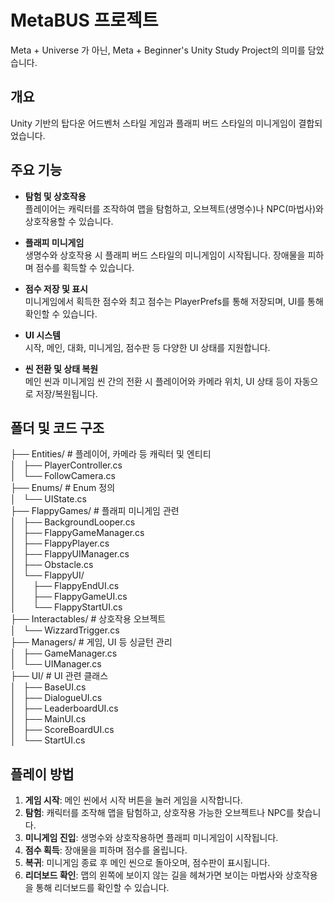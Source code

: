 # MetaBUS 프로젝트
Meta + Universe 가 아닌, Meta + Beginner's Unity Study Project의 의미를 담았습니다.

## 개요
Unity 기반의 탑다운 어드벤처 스타일 게임과 플래피 버드 스타일의 미니게임이 결합되었습니다.

## 주요 기능

- **탐험 및 상호작용**  
  플레이어는 캐릭터를 조작하여 맵을 탐험하고, 오브젝트(생명수)나 NPC(마법사)와 상호작용할 수 있습니다.

- **플래피 미니게임**  
  생명수와 상호작용 시 플래피 버드 스타일의 미니게임이 시작됩니다. 장애물을 피하며 점수를 획득할 수 있습니다.

- **점수 저장 및 표시**  
  미니게임에서 획득한 점수와 최고 점수는 PlayerPrefs를 통해 저장되며, UI를 통해 확인할 수 있습니다.

- **UI 시스템**  
  시작, 메인, 대화, 미니게임, 점수판 등 다양한 UI 상태를 지원합니다.

- **씬 전환 및 상태 복원**  
  메인 씬과 미니게임 씬 간의 전환 시 플레이어와 카메라 위치, UI 상태 등이 자동으로 저장/복원됩니다.

## 폴더 및 코드 구조

├── Entities/ # 플레이어, 카메라 등 캐릭터 및 엔티티  
│   ├── PlayerController.cs  
│   └── FollowCamera.cs   
├── Enums/ # Enum 정의  
│   └── UIState.cs  
├── FlappyGames/ # 플래피 미니게임 관련  
│   ├── BackgroundLooper.cs  
│   ├── FlappyGameManager.cs  
│   ├── FlappyPlayer.cs  
│   ├── FlappyUIManager.cs  
│   ├── Obstacle.cs  
│   └── FlappyUI/  
│       ├── FlappyEndUI.cs  
│       ├── FlappyGameUI.cs  
│       └── FlappyStartUI.cs  
├── Interactables/ # 상호작용 오브젝트  
│   └── WizzardTrigger.cs  
├── Managers/ # 게임, UI 등 싱글턴 관리  
│   ├── GameManager.cs  
│   └── UIManager.cs  
├── UI/ # UI 관련 클래스  
│   ├── BaseUI.cs  
│   ├── DialogueUI.cs  
│   ├── LeaderboardUI.cs  
│   ├── MainUI.cs  
│   ├── ScoreBoardUI.cs  
│   └── StartUI.cs  

## 플레이 방법

1. **게임 시작**: 메인 씬에서 시작 버튼을 눌러 게임을 시작합니다.
2. **탐험**: 캐릭터를 조작해 맵을 탐험하고, 상호작용 가능한 오브젝트나 NPC를 찾습니다.
3. **미니게임 진입**: 생명수와 상호작용하면 플래피 미니게임이 시작됩니다.
4. **점수 획득**: 장애물을 피하며 점수를 올립니다.
5. **복귀**: 미니게임 종료 후 메인 씬으로 돌아오며, 점수판이 표시됩니다.
6. **리더보드 확인**: 맵의 왼쪽에 보이지 않는 길을 헤쳐가면 보이는 마법사와 상호작용을 통해 리더보드를 확인할 수 있습니다.
